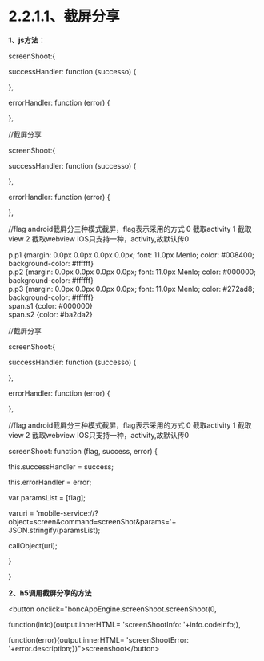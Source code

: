 # **2.2.1.1、截屏分享**

**1、js方法：**

screenShoot:{

successHandler: function \(successo\) {

},

errorHandler: function \(error\) {

},

//截屏分享

screenShoot:{

successHandler: function \(successo\) {

},

errorHandler: function \(error\) {

},

//flag  android截屏分三种模式截屏，flag表示采用的方式  0 截取activity  1  截取view  2 截取webview     IOS只支持一种，activity,故默认传0

  
p.p1 {margin: 0.0px 0.0px 0.0px 0.0px; font: 11.0px Menlo; color: \#008400; background-color: \#ffffff}  
p.p2 {margin: 0.0px 0.0px 0.0px 0.0px; font: 11.0px Menlo; color: \#000000; background-color: \#ffffff}  
p.p3 {margin: 0.0px 0.0px 0.0px 0.0px; font: 11.0px Menlo; color: \#272ad8; background-color: \#ffffff}  
span.s1 {color: \#000000}  
span.s2 {color: \#ba2da2}  


//截屏分享

screenShoot:{

successHandler: function \(successo\) {

},

errorHandler: function \(error\) {

},

//flag android截屏分三种模式截屏，flag表示采用的方式 0 截取activity 1 截取view 2 截取webview  IOS只支持一种，activity,故默认传0

screenShoot: function \(flag, success, error\) {

this.successHandler = success;

this.errorHandler = error;

var paramsList = \[flag\];

varuri = 'mobile-service://?object=screen&command=screenShot&params='+ JSON.stringify\(paramsList\);

 callObject\(uri\);

}

}

**2、h5调用截屏分享的方法**

&lt;button onclick="boncAppEngine.screenShoot.screenShoot\(0,

function\(info\){output.innerHTML= 'screenShootInfo: '+info.codeInfo;},

function\(error\){output.innerHTML= 'screenShootError: '+error.description;}\)"&gt;screenshoot&lt;/button&gt;

